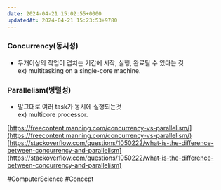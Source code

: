 ```yaml
---
date: 2024-04-21 15:02:55+0000
updatedAt: 2024-04-21 15:23:53+9780
---
```

### Concurrency(동시성)

- 두개이상의 작업이 겹치는 기간에 시작, 실행, 완료될 수 있다는 것  
    ex) multitasking on a single-core machine.

### Parallelism(병렬성)

- 말그대로 여러 task가 동시에 실행되는것  
    ex) multicore processor.

[https://freecontent.manning.com/concurrency-vs-parallelism/](https://freecontent.manning.com/concurrency-vs-parallelism/)  
[https://stackoverflow.com/questions/1050222/what-is-the-difference-between-concurrency-and-parallelism](https://stackoverflow.com/questions/1050222/what-is-the-difference-between-concurrency-and-parallelism)

#ComputerScience 
#Concept 